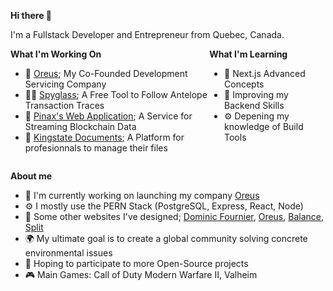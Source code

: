 <strong>Hi there 👋</strong>

I'm a Fullstack Developer and Entrepreneur from Quebec, Canada.

<div style="display: flex; justify-content: space-between">
  <div style="flex-grow: 6">
    <strong>What I'm Working On</strong>
    <ul>
      <li>💙 <a href="https://oreus.ca" target="_blank" rel="noreferrer">Oreus</a>; My Co-Founded Development Servicing Company</li>
      <li>🕵️‍♂️ <a href="https://spyglass.network" target="_blank" rel="noreferrer">Spyglass</a>; A Free Tool to Follow Antelope Transaction Traces</li>
      <li>📡 <a href="https://pinax.network" target="_blank" rel="noreferrer">Pinax's Web Application</a>; A Service for Streaming Blockchain Data</li>
      <li>📂 <a href="https://kingstate.ca" target="_blank" rel="noreferrer">Kingstate Documents</a>; A Platform for profesionnals to manage their files</li>
    </ul>
  </div>
  <div style="flex-grow: 6">
    <strong>What I'm Learning</strong>
    <ul>
      <li>🏴 Next.js Advanced Concepts</li>
      <li>💾 Improving my Backend Skills</li>
      <li>⚙️ Depening my knowledge of Build Tools</li>
    </ul>
  </div>
</div>

<strong>About me</strong>
- 🏢 I'm currently working on launching my company [Oreus](https://www.oreus.ca)
- ⚙️ I mostly use the PERN Stack (PostgreSQL, Express, React, Node)
- 🎨 Some other websites I've designed; [Dominic Fournier](https://dominicfournier.com), [Oreus](https://www.oreus.ca), [Balance](https://balance.oreus.ca), [Split](https://split.oreus.ca)
- 🌍 My ultimate goal is to create a global community solving concrete environmental issues
- 🌱 Hoping to participate to more Open-Source projects
- 🎮 Main Games: Call of Duty Modern Warfare II, Valheim
